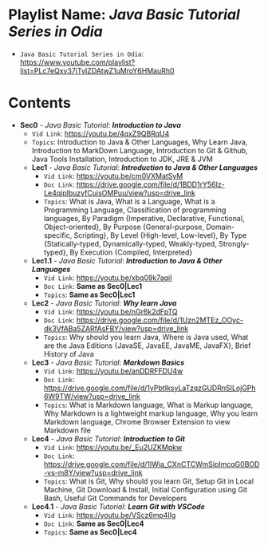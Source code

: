# Playlist Name: _Java Basic Tutorial Series in Odia_

- `Java Basic Tutorial Series in Odia`: https://www.youtube.com/playlist?list=PLc7eQxv37jTyIZDAtwZ1uMroY6HMauRh0

# Contents

- **Sec0** - _Java Basic Tutorial_: **_Introduction to Java_**
  - `Vid Link`: https://youtu.be/4qxZ9QBRqU4
  - `Topics`: Introduction to Java & Other Languages, Why Learn Java, Introduction to MarkDown Language, Introduction to Git & Github, Java Tools Installation, Introduction to JDK, JRE & JVM
  - **Lec1** - _Java Basic Tutorial_: **_Introduction to Java & Other Languages_**
    - `Vid Link`: https://youtu.be/cm0VXMatSyM
    - `Doc Link`: https://drive.google.com/file/d/1BDD1rY56Iz-Le4qjplbuzyfCujsOMPuu/view?usp=drive_link
    - `Topics`: What is Java, What is a Language, What is a Programming Language, Classification of programming languages, By Paradigm {Imperative, Declarative, Functional, Object-oriented}, By Purpose {General-purpose, Domain-specific, Scripting}, By Level {High-level, Low-level}, By Type {Statically-typed, Dynamically-typed, Weakly-typed, Strongly-typed}, By Execution {Compiled, Interpreted}
  - **Lec1.1** - _Java Basic Tutorial_: **_Introduction to Java & Other Languages_**
    - `Vid Link`: https://youtu.be/xbq09k7aqiI
    - `Doc Link`: **Same as Sec0|Lec1**
    - `Topics`: **Same as Sec0|Lec1**
  - **Lec2** - _Java Basic Tutorial_: **_Why learn Java_**
    - `Vid Link`: https://youtu.be/nGr6k2dFpTQ
    - `Doc Link`: https://drive.google.com/file/d/1Uzn2MTEz_OOyc-dk3VfABa5ZARfAsFBY/view?usp=drive_link
    - `Topics`: Why should you learn Java, Where is Java used, What are the Java Editions {JavaSE, JavaEE, JavaME, JavaFX}, Brief History of Java
  - **Lec3** - _Java Basic Tutorial_: **_Markdown Basics_**
    - `Vid Link`: https://youtu.be/anDDRFFDU4w
    - `Doc Link`: https://drive.google.com/file/d/1yPbtIksyLaTzqzGUDRnSILojGPh6W9TW/view?usp=drive_link
    - `Topics`: What is Markdown language, What is Markup language, Why Markdown is a lightweight markup language, Why you learn Markdown language, Chrome Browser Extension to view Markdown file
  - **Lec4** - _Java Basic Tutorial_: **_Introduction to Git_**
    - `Vid Link`: https://youtu.be/_Eu2UZKMpkw
    - `Doc Link`: https://drive.google.com/file/d/1IWia_CXnCTCWmSipImcqG0BOD-vs-m8Y/view?usp=drive_link
    - `Topics`: What is Git, Why should you learn Git, Setup Git in Local Machine, Git Download & Install, Initial Configuration using Git Bash, Useful Git Commands for Developers
  - **Lec4.1** - _Java Basic Tutorial_: **_Learn Git with VSCode_**
    - `Vid Link`: https://youtu.be/VScz6mp4Ilg
    - `Doc Link`: **Same as Sec0|Lec4**
    - `Topics`: **Same as Sec0|Lec4**
